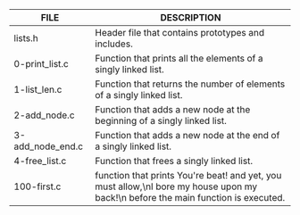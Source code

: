 | FILE  | DESCRIPTION |
| ------------- | ------------- |
| lists.h  | Header file that contains prototypes and includes.  |
| 0-print_list.c | Function that prints all the elements of a singly linked list. |
| 1-list_len.c | Function that returns the number of elements of a singly linked list. |
| 2-add_node.c | Function that adds a new node at the beginning of a singly linked list. |
| 3-add_node_end.c | Function that adds a new node at the end of a singly linked list. |
| 4-free_list.c | Function that frees a singly linked list. |
| 100-first.c | function that prints You're beat! and yet, you must allow,\nI bore my house upon my back!\n before the main function is executed. |